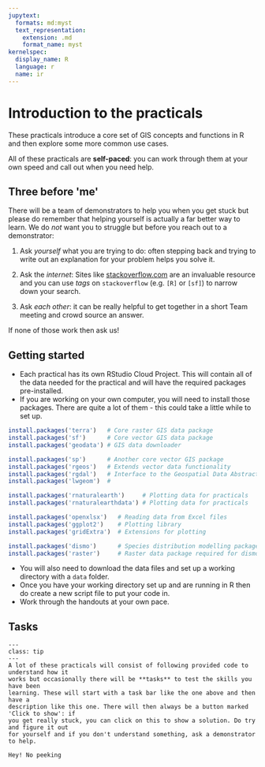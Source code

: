 ```yaml
---
jupytext:
  formats: md:myst
  text_representation:
    extension: .md
    format_name: myst
kernelspec:
  display_name: R
  language: r
  name: ir
---
```


# Introduction to the practicals

These practicals introduce a core set of GIS concepts and functions in R and then
explore some more common use cases.

All of these practicals are **self-paced**: you can work through them at your own speed
and call out when you need help.

## Three before 'me'

There will be a team of demonstrators to help you when you get stuck but please do
remember that helping yourself is actually a far better way to learn. We do *not* want
you to struggle but before you reach out to a demonstrator:

1. Ask *yourself* what you are trying to do: often stepping back and trying to write out
   an explanation for your problem helps you solve it.

1. Ask the *internet*: Sites like [stackoverflow.com](https://stackoverflow.com) are an
   invaluable resource and you can use *tags* on `stackoverflow` (e.g. `[R]` or `[sf]`)
   to narrow down your search.

1. Ask *each other*: it can be really helpful to get together in a short Team meeting
   and crowd source an answer.

If none of those work then ask us!

## Getting started

- Each practical has its own RStudio Cloud Project. This will contain all of the data
  needed for the practical and will have the required packages pre-installed.
- If you are working on your own computer, you will need to install those packages.
  There are quite a lot of them - this could take a little while to set up.

```r
install.packages('terra')   # Core raster GIS data package
install.packages('sf')      # Core vector GIS data package
install.packages('geodata') # GIS data downloader

install.packages('sp')      # Another core vector GIS package
install.packages('rgeos')   # Extends vector data functionality
install.packages('rgdal')   # Interface to the Geospatial Data Abstraction Library
install.packages('lwgeom')  #

install.packages('rnaturalearth')     # Plotting data for practicals
install.packages('rnaturalearthdata') # Plotting data for practicals

install.packages('openxlsx')   # Reading data from Excel files
install.packages('ggplot2')    # Plotting library
install.packages('gridExtra')  # Extensions for plotting

install.packages('dismo')      # Species distribution modelling package
install.packages('raster')     # Raster data package required for dismo

```

- You will also need to download the data files and set up a working directory with
  a `data` folder.
- Once you have your working directory set up and are running in R then do create a new
  script file to put your code in.
- Work through the handouts at your own pace.

## Tasks

```{admonition} Introducing tasks
---
class: tip
---
A lot of these practicals will consist of following provided code to understand how it
works but occasionally there will be **tasks** to test the skills you have been
learning. These will start with a task bar like the one above and then have a
description like this one. There will then always be a button marked 'Click to show': if
you get really stuck, you can click on this to show a solution. Do try and figure it out
for yourself and if you don't understand something, ask a demonstrator to help.
```

```{toggle}
Hey! No peeking
```
